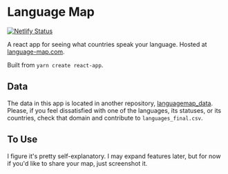 # Language Map
[![Netlify Status](https://api.netlify.com/api/v1/badges/f45a6b7a-7421-4357-a1a5-4a039594f215/deploy-status)](https://app.netlify.com/sites/langmap/deploys)

A react app for seeing what countries speak your language. Hosted at
[language-map.com](https://language-map.com).

Built from `yarn create react-app`. 

## Data
The data in this app is located in another repository,
[languagemap_data](https://github.com/malan88/languagemap_data). Please, if you
feel dissatisfied with one of the languages, its statuses, or its countries,
check that domain and contribute to `languages_final.csv`.

## To Use
I figure it's pretty self-explanatory. I may expand features later, but for now
if you'd like to share your map, just screenshot it.
